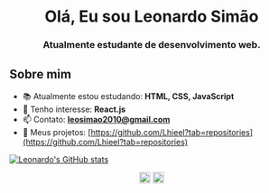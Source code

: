 <h1 align="center">Olá, Eu sou Leonardo Simão</h1>

<h3 align="center">Atualmente estudante de desenvolvimento web.</h3>


<h2>Sobre mim</h2>

- 📚 Atualmente estou estudando: **HTML, CSS, JavaScript**
- 📌 Tenho interesse: **React.js**
- 📫 Contato: **leosimao2010@gmail.com**
- 📝 Meus projetos: [https://github.com/Lhieel?tab=repositories](https://github.com/Lhieel?tab=repositories)


[![Leonardo's GitHub stats](https://github-readme-stats.vercel.app/api?username=Lhieel&show_icons=true&theme=radical)](https://github.com/Lhieel/github-readme-stats)


<p align="center">
<a href="https://www.linkedin.com/in/leonardo-simão-rovida-1a855a169/" target="_blank"><img align="center" src="https://cdn.jsdelivr.net/npm/simple-icons@3.0.1/icons/linkedin.svg" alt="leonardo" height="20" width="20" /></a>
<a href="https://www.instagram.com/lhieel_/" target="_blank"><img align="center" src="https://cdn.jsdelivr.net/npm/simple-icons@3.0.1/icons/instagram.svg" alt="leonardo" height="20" width="20" /></a>
</p>
 
